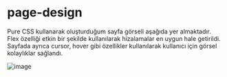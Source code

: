 # page-design

Pure CSS kullanarak oluşturduğum sayfa görseli aşağıda yer almaktadır. Flex özelliği etkin bir şekilde kullanılarak hizalamalar en uygun hale getirildi.
Sayfada ayrıca cursor, hover gibi özellikler kullanılarak kullanıcı için görsel kolaylıklar sağlandı.


![image](https://github.com/aysemineokyay/page-design/assets/114666477/31c59616-7400-4f37-a0bd-6c3079574273)

